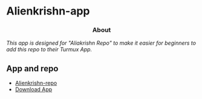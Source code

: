 # Alienkrishn-app

<h3><p align="center">About</p></h3>
<i>This app is designed for "Aliakrishn Repo" to make it easier for beginners to add this repo to their Turmux App.</i>

## App and repo

* [Alienkrishn-repo](https://github.com/Anon4You/alienkrishn)
* [Download App](https://github.com/Anon4You/Alienkrishn-app/releases/tag/v1.0)
